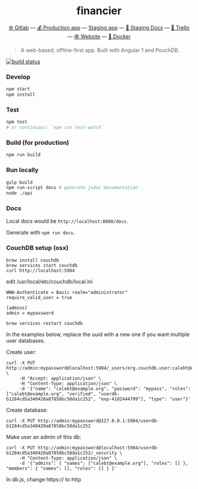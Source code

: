 <h1 align="center">financier</h1>

<p align="center">
  <a href="https://gitlab.com/financier/financier">⚙ Gitlab</a> —
  <a href="https://app.financier.io">💰 Production app</a> —
  <a href="https://staging.financier.io">Staging app</a> —
  <a href="https://staging.financier.io/docs">📗 Staging Docs</a> —
  <a href="https://trello.com/b/bXcFuXrm">📢 Trello</a> —
  <a href="https://financier.io">🕸 Website</a> —
  <a href="https://gitlab.com/financier/financier/container_registry">🐳 Docker</a>
</p>

> A web-based, offline-first app. Built with Angular 1 and PouchDB.

[![build status](https://gitlab.com/financier/financier/badges/master/build.svg)](https://gitlab.com/financier/financier/commits/master)

### Develop

```sh
npm start
npm install
```

### Test

```sh
npm test
# or continuous: `npm run test-watch`
```

### Build (for production)

```sh
npm run build
```

### Run locally

```sh
gulp build
npm run-script docs # generate jsdoc documentation
node ./api
```

### Docs

Local docs would be `http://localhost:8080/docs`.

Generate with `npm run docs`.


### CouchDB setup (osx)

```
brew install couchdb
brew services start couchdb
curl http://localhost:5984
```

edit /usr/local/etc/couchdb/local.ini

```
WWW-Authenticate = Basic realm="administrator"
require_valid_user = true

[admins]
admin = mypassword
```

```
brew services restart couchdb
```

In the examples below, replace the uuid with a new one if you want multiple user databases.

Create user:
```
curl -X PUT http://admin:mypassword@localhost:5984/_users/org.couchdb.user:calebt@example.org \
     -H "Accept: application/json" \
     -H "Content-Type: application/json" \
     -d '{"name": "calebt@example.org", "password": "mypass", "roles": ["calebt@example.org", "verified", "userdb-b1284cd5a340420a87858bc58da1c252", "exp-4102444799"], "type": "user"}'
```

Create database:
```
curl -X PUT http://admin:mypassword@127.0.0.1:5984/userdb-b1284cd5a340420a87858bc58da1c252
```

Make user an admin of this db:
```
curl -X PUT http://admin:mypassword@localhost:5984/userdb-b1284cd5a340420a87858bc58da1c252/_security \
     -H "Content-Type: application/json" \
     -d '{"admins": { "names": ["calebt@example.org"], "roles": [] }, "members": { "names": [], "roles": [] } }'
```



In db.js, change https:// to http
